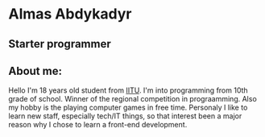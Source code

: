 # Almas Abdykadyr
## Starter programmer
## About me:

Hello I'm 18 years old student from [IITU](https://iitu.edu.kz). I'm into programming from 10th grade of school. Winner of the regional competition in prograamming. Also my hobby is the playing computer games in free time. Personaly I like to learn new staff, especially tech/IT things, so that interest been a major reason why I chose to learn a front-end development.

